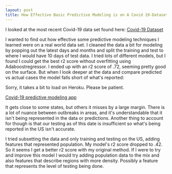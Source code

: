 ```yaml
---
layout: post
title: How Effective Basic Predictive Modeling is on A Covid 19-Dataset
---
```


I looked at the most recent Covid-19 data set found here: [Covid-19 Dataset](https://data.world/covid-19-data-resource-hub/covid-19-case-counts)

I wanted to find out how effective some predictive modeling techniques I learned were on a real world data set. I cleaned the data a bit for modeling by popping out the latest days and months and split the training and test to where I would have 10 days of test data. I tried lots of different models, but I found I could get the best r2 score without overfitting using Adaboostregressor. I ended up with an r2 score of .72, seeming pretty good on the surface. But when I look deeper at the data and compare predicted vs actual cases the model falls short of what's reported:

Sorry, it takes a bit to load on Heroku. Please be patient.

[Covid-19 predictive modeling app](https://covid-predictive-modeling.herokuapp.com/)

It gets close to some states, but others it misses by a large margin. There is a lot of nuance between outbreaks in areas, and it's understandable that it isn't being represented in the data or predictions. Another thing to account for though is that our testing as of this date is insufficient so what's being reported in the US isn't accurate.

I tried subsetting the data and only training and testing on the US, adding features that represented population. My model's r2 score dropped to .42. So it seems I get a better r2 score with my original method. If I were to try and improve this model I would try adding population data to the mix and also features that describe regions with more density. Possibly a feature that represents the level of testing being done.
